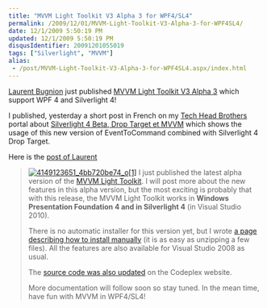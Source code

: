 ```yaml
---
title: "MVVM Light Toolkit V3 Alpha 3 for WPF4/SL4"
permalink: /2009/12/01/MVVM-Light-Toolkit-V3-Alpha-3-for-WPF4SL4/
date: 12/1/2009 5:50:19 PM
updated: 12/1/2009 5:50:19 PM
disqusIdentifier: 20091201055019
tags: ["Silverlight", "MVVM"]
alias:
 - /post/MVVM-Light-Toolkit-V3-Alpha-3-for-WPF4SL4.aspx/index.html
---
```

[Laurent Bugnion](http://blog.galasoft.ch/Default.aspx) just published [MVVM Light Toolkit V3 Alpha 3](http://mvvmlight.codeplex.com) which support WPF 4 and Silverlight 4!

I published, yesterday a short post in French on my [Tech Head Brothers](http://www.techheadbrothers.com/) portal about [Silverlight 4 Beta, Drop Target et MVVM](http://www.techheadbrothers.com/Astuces.aspx/silverlight-4-beta-drop-target-mvvm) which shows the usage of this new version of EventToCommand combined with Silverlight 4 Drop Target.
<!-- more -->

Here is the [post of Laurent](http://blog.galasoft.ch/archive/2009/11/30/mvvm-light-toolkit-v3-alpha-3-for-wpf4sl4.aspx)

> [![4149123651_4bb720be74_o[1]](http://weblogs.asp.net/blogs/lkempe/4149123651_4bb720be74_o1_thumb_755A31A4.png "4149123651_4bb720be74_o[1]")](http://weblogs.asp.net/blogs/lkempe/4149123651_4bb720be74_o1_3DF42076.png) I just published the latest alpha version of the [MVVM Light Toolkit](http://galasoft.ch/mvvm/getstarted/). I will post more about the new features in this alpha version, but the most exciting is probably that with this release, the MVVM Light Toolkit works in **Windows Presentation Foundation 4 and in Silverlight 4** (in Visual Studio 2010).
> 
> There is no automatic installer for this version yet, but I wrote [a page describing how to install manually](http://galasoft.ch/mvvm/installing/manually/) (it is as easy as unzipping a few files). All the features are also available for Visual Studio 2008 as usual.
> 
> The [source code was also updated](http://mvvmlight.codeplex.com/SourceControl/ListDownloadableCommits.aspx) on the Codeplex website.
> 
> More documentation will follow soon so stay tuned. In the mean time, have fun with MVVM in WPF4/SL4!
